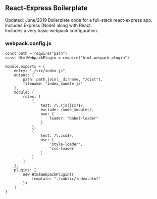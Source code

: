 ## React-Express Boilerplate
Updated: June/2019
Boilerplate code for a full-stack react-express app. Includes Express (Node) along with React.
<br>
Includes a very basic webpack configuration.
### webpack.config.js
```
const path = require("path")
const HtmlWebpackPlugin = require("html-webpack-plugin")

module.exports = {
    entry: "./src/index.js",
    output: {
        path: path.join(__dirname, "/dist"),
        filename: "index_bundle.js"
    },
    module: {
        rules: [
            {
                test: /\.(js|jsx)$/,
                exclude: /node_modules/,
                use: {
                    loader: "babel-loader"
                }
            },
            {
                test: /\.css$/,
                use: [
                    'style-loader',
                    'css-loader'
                ]
            }
        ]
    },
    plugins: [
        new HtmlWebpackPlugin({
            template: "./public/index.html"
        })
    ]
}
```